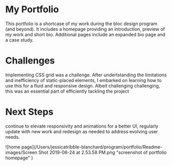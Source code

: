 # My Portfolio

This portfolio is a shortcase of my work during the bloc design program (and beyond). It includes a homepage providing an introduction, preview of my work and short bio. Additional pages include an expanded bio page and a case study.

# Challenges

Implementing CSS grid was a challenge. After undertstanding the limitations and inefficiency of static-placed elements, I embarked on learning how to use this for a fluid and responsive design. Albeit challenging challenging, this was an essential part of efficiently tackling the project

# Next Steps

continue to elevate responsivity and animations for a better UI, regularly update with new work and redesign as needed to address evolving user needs.

![home page](/Users/jessicatribble-blanchard/program/portfolio/Readme-images/Screen Shot 2019-06-24 at 2.53.58 PM.png "screenshot of portfolio homepage" )
